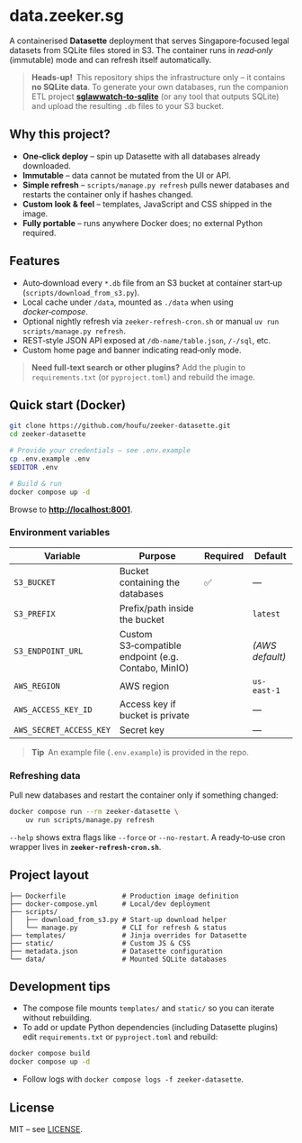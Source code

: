 # data.zeeker.sg

A containerised **Datasette** deployment that serves Singapore‑focused legal datasets from SQLite files stored in S3. The container runs in *read‑only* (immutable) mode and can refresh itself automatically.

> **Heads‑up!** This repository ships the infrastructure only – it contains **no SQLite data**. To generate your own databases, run the companion ETL project **[sglawwatch‑to‑sqlite](https://github.com/houfu/sglawwatch-to-sqlite)** (or any tool that outputs SQLite) and upload the resulting `.db` files to your S3 bucket.

## Why this project?

* **One‑click deploy** – spin up Datasette with all databases already downloaded.
* **Immutable** – data cannot be mutated from the UI or API.
* **Simple refresh** – `scripts/manage.py refresh` pulls newer databases and restarts the container only if hashes changed.
* **Custom look & feel** – templates, JavaScript and CSS shipped in the image.
* **Fully portable** – runs anywhere Docker does; no external Python required.

## Features

* Auto‑download every `*.db` file from an S3 bucket at container start‑up (`scripts/download_from_s3.py`).
* Local cache under `/data`, mounted as `./data` when using *docker‑compose*.
* Optional nightly refresh via `zeeker-refresh-cron.sh` or manual `uv run scripts/manage.py refresh`.
* REST‑style JSON API exposed at `/db-name/table.json`, `/-/sql`, etc.
* Custom home page and banner indicating read‑only mode.

> **Need full‑text search or other plugins?** Add the plugin to `requirements.txt` (or `pyproject.toml`) and rebuild the image.

## Quick start (Docker)

```bash
git clone https://github.com/houfu/zeeker-datasette.git
cd zeeker-datasette

# Provide your credentials – see .env.example
cp .env.example .env
$EDITOR .env

# Build & run
docker compose up -d
```

Browse to **[http://localhost:8001](http://localhost:8001)**.

### Environment variables

| Variable                | Purpose                                             | Required | Default         |
| ----------------------- | --------------------------------------------------- | -------- | --------------- |
| `S3_BUCKET`             | Bucket containing the databases                     | ✅        | —               |
| `S3_PREFIX`             | Prefix/path inside the bucket                       |          | `latest`        |
| `S3_ENDPOINT_URL`       | Custom S3‑compatible endpoint (e.g. Contabo, MinIO) |          | *(AWS default)* |
| `AWS_REGION`            | AWS region                                          |          | `us-east-1`     |
| `AWS_ACCESS_KEY_ID`     | Access key if bucket is private                     |          | —               |
| `AWS_SECRET_ACCESS_KEY` | Secret key                                          |          | —               |

> **Tip** An example file (`.env.example`) is provided in the repo.

### Refreshing data

Pull new databases and restart the container only if something changed:

```bash
docker compose run --rm zeeker-datasette \
    uv run scripts/manage.py refresh
```

`--help` shows extra flags like `--force` or `--no-restart`. A ready‑to‑use cron wrapper lives in **`zeeker-refresh-cron.sh`**.

## Project layout

```
├── Dockerfile              # Production image definition
├── docker-compose.yml      # Local/dev deployment
├── scripts/
│   ├── download_from_s3.py # Start‑up download helper
│   └── manage.py           # CLI for refresh & status
├── templates/              # Jinja overrides for Datasette
├── static/                 # Custom JS & CSS
├── metadata.json           # Datasette configuration
└── data/                   # Mounted SQLite databases
```

## Development tips

* The compose file mounts `templates/` and `static/` so you can iterate without rebuilding.
* To add or update Python dependencies (including Datasette plugins) edit `requirements.txt` or `pyproject.toml` and rebuild:

```bash
docker compose build
docker compose up -d
```

* Follow logs with `docker compose logs -f zeeker-datasette`.

## License

MIT – see [LICENSE](LICENSE).
